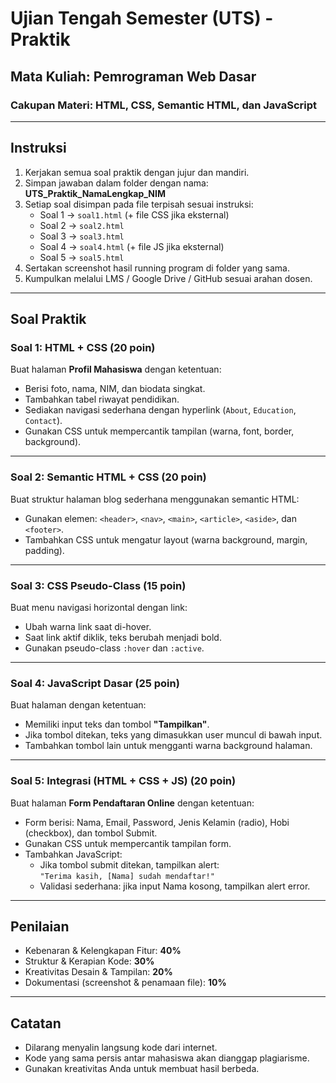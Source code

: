 # Ujian Tengah Semester (UTS) - Praktik
## Mata Kuliah: Pemrograman Web Dasar
### Cakupan Materi: HTML, CSS, Semantic HTML, dan JavaScript

---

## Instruksi
1. Kerjakan semua soal praktik dengan jujur dan mandiri.
2. Simpan jawaban dalam folder dengan nama:  
   **UTS_Praktik_NamaLengkap_NIM**
3. Setiap soal disimpan pada file terpisah sesuai instruksi:
   - Soal 1 → `soal1.html` (+ file CSS jika eksternal)
   - Soal 2 → `soal2.html`
   - Soal 3 → `soal3.html`
   - Soal 4 → `soal4.html` (+ file JS jika eksternal)
   - Soal 5 → `soal5.html`
4. Sertakan screenshot hasil running program di folder yang sama.
5. Kumpulkan melalui LMS / Google Drive / GitHub sesuai arahan dosen.

---

## Soal Praktik

### Soal 1: HTML + CSS (20 poin)
Buat halaman **Profil Mahasiswa** dengan ketentuan:
- Berisi foto, nama, NIM, dan biodata singkat.
- Tambahkan tabel riwayat pendidikan.
- Sediakan navigasi sederhana dengan hyperlink (`About`, `Education`, `Contact`).
- Gunakan CSS untuk mempercantik tampilan (warna, font, border, background).

---

### Soal 2: Semantic HTML + CSS (20 poin)
Buat struktur halaman blog sederhana menggunakan semantic HTML:
- Gunakan elemen: `<header>`, `<nav>`, `<main>`, `<article>`, `<aside>`, dan `<footer>`.
- Tambahkan CSS untuk mengatur layout (warna background, margin, padding).

---

### Soal 3: CSS Pseudo-Class (15 poin)
Buat menu navigasi horizontal dengan link:
- Ubah warna link saat di-hover.
- Saat link aktif diklik, teks berubah menjadi bold.
- Gunakan pseudo-class `:hover` dan `:active`.

---

### Soal 4: JavaScript Dasar (25 poin)
Buat halaman dengan ketentuan:
- Memiliki input teks dan tombol **"Tampilkan"**.
- Jika tombol ditekan, teks yang dimasukkan user muncul di bawah input.
- Tambahkan tombol lain untuk mengganti warna background halaman.

---

### Soal 5: Integrasi (HTML + CSS + JS) (20 poin)
Buat halaman **Form Pendaftaran Online** dengan ketentuan:
- Form berisi: Nama, Email, Password, Jenis Kelamin (radio), Hobi (checkbox), dan tombol Submit.
- Gunakan CSS untuk mempercantik tampilan form.
- Tambahkan JavaScript:
  - Jika tombol submit ditekan, tampilkan alert:  
    `"Terima kasih, [Nama] sudah mendaftar!"`
  - Validasi sederhana: jika input Nama kosong, tampilkan alert error.

---

## Penilaian
- Kebenaran & Kelengkapan Fitur: **40%**
- Struktur & Kerapian Kode: **30%**
- Kreativitas Desain & Tampilan: **20%**
- Dokumentasi (screenshot & penamaan file): **10%**

---

## Catatan
- Dilarang menyalin langsung kode dari internet.
- Kode yang sama persis antar mahasiswa akan dianggap plagiarisme.
- Gunakan kreativitas Anda untuk membuat hasil berbeda.
